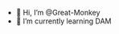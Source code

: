 - 👋 Hi, I’m @Great-Monkey
- 🌱 I’m currently learning DAM

<!---
Great-Monkey/Great-Monkey is a ✨ special ✨ repository because its `README.md` (this file) appears on your GitHub profile.
You can click the Preview link to take a look at your changes.
--->
